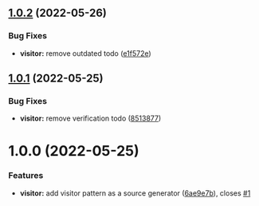 ## [1.0.2](https://github.com/BeardedPlatypus/source-generators/compare/v1.0.1...v1.0.2) (2022-05-26)


### Bug Fixes

* **visitor:** remove outdated todo ([e1f572e](https://github.com/BeardedPlatypus/source-generators/commit/e1f572ea9dcbb78fd567ea628f1093b7d0670044))

## [1.0.1](https://github.com/BeardedPlatypus/source-generators/compare/v1.0.0...v1.0.1) (2022-05-25)


### Bug Fixes

* **visitor:** remove verification todo ([8513877](https://github.com/BeardedPlatypus/source-generators/commit/85138779d430521b2bd32e27241a20b1e6a99925))

# 1.0.0 (2022-05-25)


### Features

* **visitor:** add visitor pattern as a source generator ([6ae9e7b](https://github.com/BeardedPlatypus/source-generators/commit/6ae9e7be87d97ed1e83be986c8e0891dbc5c471b)), closes [#1](https://github.com/BeardedPlatypus/source-generators/issues/1)
